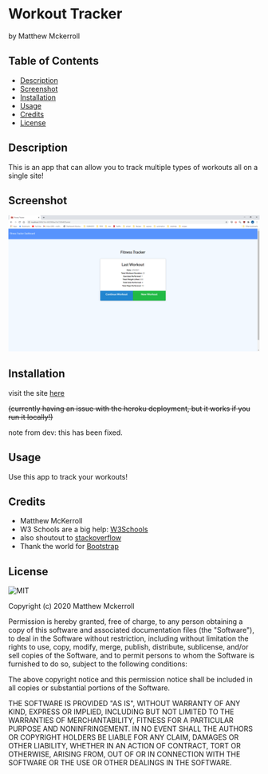 # Workout Tracker
by Matthew Mckerroll

## Table of Contents

* [Description](#Description)
* [Screenshot](#Screenshot)
* [Installation](#installation)
* [Usage](#Usage)
* [Credits](#credits)
* [License](#license)

## Description

This is an app that can allow you to track multiple types of workouts all on a single site!

## Screenshot
![Image of app](./public/assets/screenshotofsite.png)

## Installation

visit the site [here](https://calm-headland-27615.herokuapp.com/)

~~(currently having an issue with the heroku deployment, but it works if you run it locally!)~~

note from dev: this has been fixed.


## Usage 

Use this app to track your workouts!

## Credits

* Matthew McKerroll
* W3 Schools are a big help: [W3Schools](https://www.w3schools.com/)  
* also shoutout to [stackoverflow](https://stackoverflow.com/)
* Thank the world for [Bootstrap](https://getbootstrap.com/)

## License

![MIT](https://img.shields.io/apm/l/atomic-design-ui.svg?)

Copyright (c) 2020 Matthew Mckerroll

Permission is hereby granted, free of charge, to any person obtaining a copy
of this software and associated documentation files (the "Software"), to deal
in the Software without restriction, including without limitation the rights
to use, copy, modify, merge, publish, distribute, sublicense, and/or sell
copies of the Software, and to permit persons to whom the Software is
furnished to do so, subject to the following conditions:

The above copyright notice and this permission notice shall be included in all
copies or substantial portions of the Software.

THE SOFTWARE IS PROVIDED "AS IS", WITHOUT WARRANTY OF ANY KIND, EXPRESS OR
IMPLIED, INCLUDING BUT NOT LIMITED TO THE WARRANTIES OF MERCHANTABILITY,
FITNESS FOR A PARTICULAR PURPOSE AND NONINFRINGEMENT. IN NO EVENT SHALL THE
AUTHORS OR COPYRIGHT HOLDERS BE LIABLE FOR ANY CLAIM, DAMAGES OR OTHER
LIABILITY, WHETHER IN AN ACTION OF CONTRACT, TORT OR OTHERWISE, ARISING FROM,
OUT OF OR IN CONNECTION WITH THE SOFTWARE OR THE USE OR OTHER DEALINGS IN THE
SOFTWARE.


